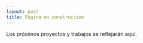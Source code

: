 ```yaml
---
layout: post
title: Página en construcción
---
```


Los próximos proyectos y trabajos se reflejarán aquí.
